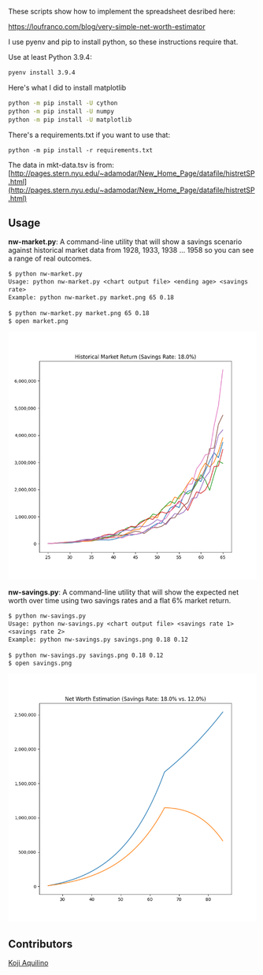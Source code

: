 These scripts show how to implement the spreadsheet desribed here:

https://loufranco.com/blog/very-simple-net-worth-estimator

I use pyenv and pip to install python, so these instructions require that.

Use at least Python 3.9.4:

```bash
pyenv install 3.9.4
```

Here's what I did to install matplotlib

```bash
python -m pip install -U cython
python -m pip install -U numpy
python -m pip install -U matplotlib
```

There's a requirements.txt if you want to use that:

```base
python -m pip install -r requirements.txt
```

The data in mkt-data.tsv is from: [http://pages.stern.nyu.edu/~adamodar/New_Home_Page/datafile/histretSP.html](http://pages.stern.nyu.edu/~adamodar/New_Home_Page/datafile/histretSP.html)

## Usage

**nw-market.py**: A command-line utility that will show a savings scenario against historical market data from 1928, 1933, 1938 ... 1958 so you can see a range of real outcomes.

```
$ python nw-market.py 
Usage: python nw-market.py <chart output file> <ending age> <savings rate>
Example: python nw-market.py market.png 65 0.18

$ python nw-market.py market.png 65 0.18
$ open market.png
```

![The output graph from nw-market.py](./sample-output/market.png)

**nw-savings.py**: A command-line utility that will show the expected net worth over time
using two savings rates and a flat 6% market return.

```
$ python nw-savings.py 
Usage: python nw-savings.py <chart output file> <savings rate 1> <savings rate 2>
Example: python nw-savings.py savings.png 0.18 0.12

$ python nw-savings.py savings.png 0.18 0.12
$ open savings.png
```

![The output graph from nw-savings.py](./sample-output/savings.png)

## Contributors
[Koji Aquilino](https://github.com/Kocci4/)